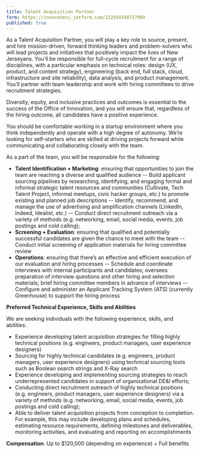 ```yaml
---
title: Talent Acquisition Partner
form: https://innovatenj.jotform.com/222934348727969
published: true
---
```


As a Talent Acquisition Partner, you will play a key role to source, present, and hire mission-driven, forward thinking leaders and problem-solvers who will lead projects and initiatives that positively impact the lives of New Jerseyans. You’ll be responsible for full-cycle recruitment for a range of disciplines, with a particular emphasis on technical roles: design (UX, product, and content strategy), engineering (back end, full stack, cloud, infrastructure and site reliability), data analysis, and product management. You’ll partner with team leadership and work with hiring committees to drive recruitment strategies. 

Diversity, equity, and inclusive practices and outcomes is essential to the success of the Office of Innovation, and you will ensure that, regardless of the hiring outcome, all candidates have a positive experience.

You should be comfortable working in a startup environment where you think independently and operate with a high degree of autonomy. We’re looking for self-starters who are skilled at driving projects forward while communicating and collaborating closely with the team. 

As a part of the team, you will be responsible for the following:

- **Talent Identification + Marketing**: ensuring that opportunities to join the team are reaching a diverse and qualified audience
-- Build applicant sourcing pipelines by researching, identifying, and engaging formal and informal strategic talent resources and communities (Cultivate, Tech Talent Project, informal meetups, civic hacker groups, etc.) to promote existing and planned job descriptions
-- Identify, recommend, and manage the use of advertising and amplification channels (LInkedIn, Indeed, Idealist, etc.)
-- Conduct direct recruitment outreach via a variety of methods (e.g. networking, email, social media, events, job postings and cold calling);
- **Screening + Evaluation**: ensuring that qualified and potentially successful candidates are given the chance to meet with the team
-- Conduct initial screening of application materials for hiring committee review
- **Operations**: ensuring that there’s an effective and efficient execution of our evaluation and hiring processes
-- Schedule and coordinate interviews with internal participants and candidates; oversees preparation of interview questions and other hiring and selection materials; brief hiring committee members in advance of interviews
-- Configure and administer an Applicant Tracking System (ATS) (currently Greenhouse) to support the hiring process

**Preferred Technical Experience, Skills and Abilities**

We are seeking individuals with the following experience, skills, and abilities: 

- Experience developing talent acquisition strategies for filling highly technical positions (e.g. engineers, product managers, user experience designers)
- Sourcing for highly technical candidates (e.g. engineers, product managers, user experience designers) using technical sourcing tools such as Boolean search strings and X-Ray search
- Experience developing and implementing sourcing strategies to reach underrepresented candidates in support of organizational DE&I efforts;
- Conducting direct recruitment outreach of highly technical positions (e.g. engineers, product managers, user experience designers) via a variety of methods (e.g. networking, email, social media, events, job postings and cold calling);
- Able to deliver talent acquisition projects from conception to completion. For example, this may include developing plans and schedules, estimating resource requirements, defining milestones and deliverables, monitoring activities, and evaluating and reporting on accomplishments

**Compensation**: Up to $120,000 (depending on experience) + Full benefits
